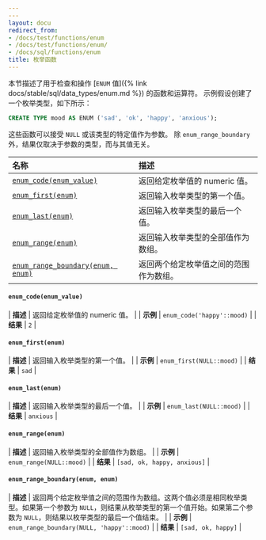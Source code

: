 ```yaml
---
---
layout: docu
redirect_from:
- /docs/test/functions/enum
- /docs/test/functions/enum/
- /docs/sql/functions/enum
title: 枚举函数
---
```


<!-- markdownlint-disable MD001 -->

本节描述了用于检查和操作 [`ENUM` 值]({% link docs/stable/sql/data_types/enum.md %}) 的函数和运算符。
示例假设创建了一个枚举类型，如下所示：

```sql
CREATE TYPE mood AS ENUM ('sad', 'ok', 'happy', 'anxious');
```

这些函数可以接受 `NULL` 或该类型的特定值作为参数。
除 `enum_range_boundary` 外，结果仅取决于参数的类型，而与其值无关。

| 名称 | 描述 |
|:--|:-------|
| [`enum_code(enum_value)`](#enum_codeenum_value) | 返回给定枚举值的 numeric 值。 |
| [`enum_first(enum)`](#enum_firstenum) | 返回输入枚举类型的第一个值。 |
| [`enum_last(enum)`](#enum_lastenum) | 返回输入枚举类型的最后一个值。 |
| [`enum_range(enum)`](#enum_rangeenum) | 返回输入枚举类型的全部值作为数组。 |
| [`enum_range_boundary(enum, enum)`](#enum_range_boundaryenum-enum) | 返回两个给定枚举值之间的范围作为数组。 |

#### `enum_code(enum_value)`

<div class="nostroke_table"></div>

| **描述** | 返回给定枚举值的 numeric 值。 |
| **示例** | `enum_code('happy'::mood)` |
| **结果** | `2` |

#### `enum_first(enum)`

<div class="nostroke_table"></div>

| **描述** | 返回输入枚举类型的第一个值。 |
| **示例** | `enum_first(NULL::mood)` |
| **结果** | `sad` |

#### `enum_last(enum)`

<div class="nostroke_table"></div>

| **描述** | 返回输入枚举类型的最后一个值。 |
| **示例** | `enum_last(NULL::mood)` |
| **结果** | `anxious` |

#### `enum_range(enum)`

<div class="nostroke_table"></div>

| **描述** | 返回输入枚举类型的全部值作为数组。 |
| **示例** | `enum_range(NULL::mood)` |
| **结果** | `[sad, ok, happy, anxious]` |

#### `enum_range_boundary(enum, enum)`

<div class="nostroke_table"></div>

| **描述** | 返回两个给定枚举值之间的范围作为数组。这两个值必须是相同枚举类型。如果第一个参数为 `NULL`，则结果从枚举类型的第一个值开始。如果第二个参数为 `NULL`，则结果以枚举类型的最后一个值结束。 |
| **示例** | `enum_range_boundary(NULL, 'happy'::mood)` |
| **结果** | `[sad, ok, happy]` |